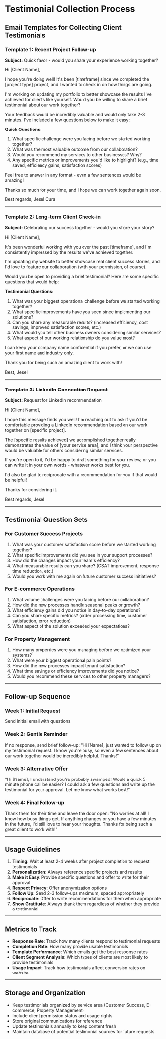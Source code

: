 # Testimonial Collection Process

## Email Templates for Collecting Client Testimonials

### Template 1: Recent Project Follow-up
**Subject:** Quick favor - would you share your experience working together?

Hi [Client Name],

I hope you're doing well! It's been [timeframe] since we completed the [project type] project, and I wanted to check in on how things are going.

I'm working on updating my portfolio to better showcase the results I've achieved for clients like yourself. Would you be willing to share a brief testimonial about our work together? 

Your feedback would be incredibly valuable and would only take 2-3 minutes. I've included a few questions below to make it easy:

**Quick Questions:**
1. What specific challenge were you facing before we started working together?
2. What was the most valuable outcome from our collaboration?
3. Would you recommend my services to other businesses? Why?
4. Any specific metrics or improvements you'd like to highlight? (e.g., time saved, efficiency gains, satisfaction scores)

Feel free to answer in any format - even a few sentences would be amazing!

Thanks so much for your time, and I hope we can work together again soon.

Best regards,
Jesel Cura

---

### Template 2: Long-term Client Check-in
**Subject:** Celebrating our success together - would you share your story?

Hi [Client Name],

It's been wonderful working with you over the past [timeframe], and I'm consistently impressed by the results we've achieved together.

I'm updating my website to better showcase real client success stories, and I'd love to feature our collaboration (with your permission, of course).

Would you be open to providing a brief testimonial? Here are some specific questions that would help:

**Testimonial Questions:**
1. What was your biggest operational challenge before we started working together?
2. What specific improvements have you seen since implementing our solutions?
3. Can you share any measurable results? (increased efficiency, cost savings, improved satisfaction scores, etc.)
4. What would you tell other business owners considering similar services?
5. What aspect of our working relationship do you value most?

I can keep your company name confidential if you prefer, or we can use your first name and industry only.

Thank you for being such an amazing client to work with!

Best,
Jesel

---

### Template 3: LinkedIn Connection Request
**Subject:** Request for LinkedIn recommendation

Hi [Client Name],

I hope this message finds you well! I'm reaching out to ask if you'd be comfortable providing a LinkedIn recommendation based on our work together on [specific project].

The [specific results achieved] we accomplished together really demonstrates the value of [your service area], and I think your perspective would be valuable for others considering similar services.

If you're open to it, I'd be happy to draft something for your review, or you can write it in your own words - whatever works best for you.

I'd also be glad to reciprocate with a recommendation for you if that would be helpful!

Thanks for considering it.

Best regards,
Jesel

---

## Testimonial Question Sets

### For Customer Success Projects
1. What was your customer satisfaction score before we started working together?
2. What specific improvements did you see in your support processes?
3. How did the changes impact your team's efficiency?
4. What measurable results can you share? (CSAT improvement, response time reduction, etc.)
5. Would you work with me again on future customer success initiatives?

### For E-commerce Operations
1. What volume challenges were you facing before our collaboration?
2. How did the new processes handle seasonal peaks or growth?
3. What efficiency gains did you notice in day-to-day operations?
4. Can you share specific metrics? (order processing time, customer satisfaction, error reduction)
5. What aspect of the solution exceeded your expectations?

### For Property Management
1. How many properties were you managing before we optimized your systems?
2. What were your biggest operational pain points?
3. How did the new processes impact tenant satisfaction?
4. What time savings or efficiency improvements did you notice?
5. Would you recommend these services to other property managers?

---

## Follow-up Sequence

### Week 1: Initial Request
Send initial email with questions

### Week 2: Gentle Reminder
If no response, send brief follow-up:
"Hi [Name], just wanted to follow up on my testimonial request. I know you're busy, so even a few sentences about our work together would be incredibly helpful. Thanks!"

### Week 3: Alternative Offer
"Hi [Name], I understand you're probably swamped! Would a quick 5-minute phone call be easier? I could ask a few questions and write up the testimonial for your approval. Let me know what works best!"

### Week 4: Final Follow-up
Thank them for their time and leave the door open: "No worries at all! I know how busy things get. If anything changes or you have a few minutes in the future, I'd still love to hear your thoughts. Thanks for being such a great client to work with!"

---

## Usage Guidelines

1. **Timing**: Wait at least 2-4 weeks after project completion to request testimonials
2. **Personalization**: Always reference specific projects and results
3. **Make it Easy**: Provide specific questions and offer to write for their approval
4. **Respect Privacy**: Offer anonymization options
5. **Follow Up**: Send 2-3 follow-ups maximum, spaced appropriately
6. **Reciprocate**: Offer to write recommendations for them when appropriate
7. **Show Gratitude**: Always thank them regardless of whether they provide a testimonial

---

## Metrics to Track

- **Response Rate**: Track how many clients respond to testimonial requests
- **Completion Rate**: How many provide usable testimonials
- **Template Performance**: Which emails get the best response rates
- **Client Segment Analysis**: Which types of clients are most likely to provide testimonials
- **Usage Impact**: Track how testimonials affect conversion rates on website

---

## Storage and Organization

- Keep testimonials organized by service area (Customer Success, E-commerce, Property Management)
- Include client permission status and usage rights
- Store original communications for reference
- Update testimonials annually to keep content fresh
- Maintain database of potential testimonial sources for future requests